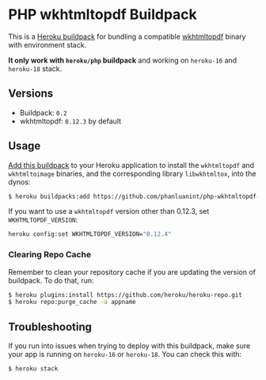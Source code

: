 # PHP wkhtmltopdf Buildpack

This is a [Heroku buildpack][0] for bundling a compatible [wkhtmltopdf][1]
binary with environment stack. 

**It only work with `heroku/php` buildpack** and working on `heroku-16` and `heroku-18` stack.

## Versions

* Buildpack:   `0.2`
* wkhtmltopdf: `0.12.3` by default

## Usage

[Add this buildpack][2] to your Heroku application to install the `wkhtmltopdf`
and `wkhtmltoimage` binaries, and the corresponding library `libwkhtmltox`,
into the dynos:

```bash
$ heroku buildpacks:add https://github.com/phanluanint/php-wkhtmltopdf-buildpack.git
```

If you want to use a `wkhtmltopdf` version other than 0.12.3, set
`WKHTMLTOPDF_VERSION`:

```bash
heroku config:set WKHTMLTOPDF_VERSION="0.12.4"
```

### Clearing Repo Cache

Remember to clean your repository cache if you are updating the version of
buildpack. To do that, run:

```bash
$ heroku plugins:install https://github.com/heroku/heroku-repo.git
$ heroku repo:purge_cache -a appname
```

## Troubleshooting

If you run into issues when trying to deploy with this buildpack, make sure your
app is running on `heroku-16` or `heroku-18`. You can check this with:

```bash
$ heroku stack
```

[0]: http://devcenter.heroku.com/articles/buildpacks
[1]: http://wkhtmltopdf.org/
[2]: https://devcenter.heroku.com/articles/using-multiple-buildpacks-for-an-app
